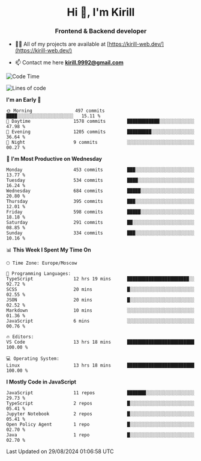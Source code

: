 <h1 align="center">Hi 👋, I'm Kirill</h1>
<h3 align="center">Frontend & Backend developer</h3>

- 👨‍💻 All of my projects are available at [https://kirill-web.dev/](https://kirill-web.dev/)

- 📫 Contact me here **kirill.9992@gmail.com**











<!--START_SECTION:waka-->
![Code Time](http://img.shields.io/badge/Code%20Time-1%2C954%20hrs%2034%20mins-blue)

![Lines of code](https://img.shields.io/badge/From%20Hello%20World%20I%27ve%20Written-4.0%20million%20lines%20of%20code-blue)

**I'm an Early 🐤** 

```text
🌞 Morning                497 commits         ████░░░░░░░░░░░░░░░░░░░░░   15.11 % 
🌆 Daytime                1578 commits        ████████████░░░░░░░░░░░░░   47.98 % 
🌃 Evening                1205 commits        █████████░░░░░░░░░░░░░░░░   36.64 % 
🌙 Night                  9 commits           ░░░░░░░░░░░░░░░░░░░░░░░░░   00.27 % 
```
📅 **I'm Most Productive on Wednesday** 

```text
Monday                   453 commits         ███░░░░░░░░░░░░░░░░░░░░░░   13.77 % 
Tuesday                  534 commits         ████░░░░░░░░░░░░░░░░░░░░░   16.24 % 
Wednesday                684 commits         █████░░░░░░░░░░░░░░░░░░░░   20.80 % 
Thursday                 395 commits         ███░░░░░░░░░░░░░░░░░░░░░░   12.01 % 
Friday                   598 commits         █████░░░░░░░░░░░░░░░░░░░░   18.18 % 
Saturday                 291 commits         ██░░░░░░░░░░░░░░░░░░░░░░░   08.85 % 
Sunday                   334 commits         ███░░░░░░░░░░░░░░░░░░░░░░   10.16 % 
```


📊 **This Week I Spent My Time On** 

```text
🕑︎ Time Zone: Europe/Moscow

💬 Programming Languages: 
TypeScript               12 hrs 19 mins      ███████████████████████░░   92.72 % 
SCSS                     20 mins             █░░░░░░░░░░░░░░░░░░░░░░░░   02.55 % 
JSON                     20 mins             █░░░░░░░░░░░░░░░░░░░░░░░░   02.52 % 
Markdown                 10 mins             ░░░░░░░░░░░░░░░░░░░░░░░░░   01.36 % 
JavaScript               6 mins              ░░░░░░░░░░░░░░░░░░░░░░░░░   00.76 % 

🔥 Editors: 
VS Code                  13 hrs 18 mins      █████████████████████████   100.00 % 

💻 Operating System: 
Linux                    13 hrs 18 mins      █████████████████████████   100.00 % 
```

**I Mostly Code in JavaScript** 

```text
JavaScript               11 repos            ███████░░░░░░░░░░░░░░░░░░   29.73 % 
TypeScript               2 repos             █░░░░░░░░░░░░░░░░░░░░░░░░   05.41 % 
Jupyter Notebook         2 repos             █░░░░░░░░░░░░░░░░░░░░░░░░   05.41 % 
Open Policy Agent        1 repo              █░░░░░░░░░░░░░░░░░░░░░░░░   02.70 % 
Java                     1 repo              █░░░░░░░░░░░░░░░░░░░░░░░░   02.70 % 
```




 Last Updated on 29/08/2024 01:06:58 UTC
<!--END_SECTION:waka-->
